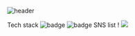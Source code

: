 ![header](https://capsule-render.vercel.app/api?type=waving&color=auto&height=300&section=header&text=welcome!%20&animation=fadeIn&fontAlignY=28&desc=프론트앤드%20개발자%20입니다!%20&descAlignY=51&descAlign=62)

Tech stack
![badge](https://img.shields.io/badge/React-blue) ![badge](https://img.shields.io/badge/JavaScript-orange)
SNS list
! <a href="https://fatchoi.tistory.com" target="_blank"><img src="https://img.shields.io/badge/badge/blog-violet?style=flat-square&logo=블로그&logoColor=white"/></a>

